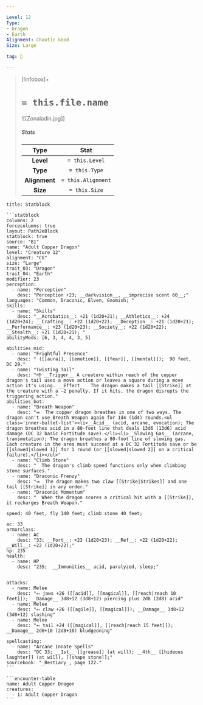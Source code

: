```yaml
---

Level: 12
Type:
- Dragon
- Earth
Alignment: Chaotic Good
Size: Large

tag: 👹

---
```


> [!infobox]+
> #  `= this.file.name`
> ![[Zonaladin.jpg]]
> ##### Stats
> Type | Stat |
> :---:|:---:|
> **Level** | `= this.Level` |
> **Type** | `= this.Type` |
> **Alignment** | `= this.Alignment` |
> **Size** | `= this.Size` |



````ad-info
title: Statblock

```statblock
columns: 2
forcecolumns: true
layout: Path2eBlock
statblock: true
source: "B1"
name: "Adult Copper Dragon"
level: "Creature 12"
alignment: "CG"
size: "Large"
trait_03: "Dragon"
trait_04: "Earth"
modifier: 23
perception:
  - name: "Perception"
    desc: "Perception +23; __darkvision__, __imprecise scent 60__;"
languages: "Common, Draconic, Elven, Gnomish; "
skills:
  - name: "Skills"
    desc: "__Acrobatics__: +21 (1d20+21); __Athletics__: +24 (1d20+24); __Crafting__: +22 (1d20+22); __Deception__: +21 (1d20+21); __Performance__: +23 (1d20+23); __Society__: +22 (1d20+22); __Stealth__: +21 (1d20+21); "
abilityMods: [6, 3, 4, 4, 3, 5]

abilities_mid:
  - name: "Frightful Presence"
    desc: " ([[aura]], [[emotion]], [[fear]], [[mental]]);  90 feet, DC 29."
  - name: "Twisting Tail"
    desc: "⬲ __Trigger__ A creature within reach of the copper dragon's tail uses a move action or leaves a square during a move action it's using. __Effect__  The dragon makes a tail [[Strike]] at the creature with a –2 penalty. If it hits, the dragon disrupts the triggering action."
abilities_bot:
  - name: "Breath Weapon"
    desc: "⬺  The copper dragon breathes in one of two ways. The dragon can't use Breath Weapon again for 1d4 (1d4) rounds.<ul class='inner-bullet-list'><li>__Acid__ (acid, arcane, evocation); The dragon breathes acid in a 80-foot line that deals 13d6 (13d6) acid damage (DC 32 basic Fortitude save).</li><li>__Slowing Gas__ (arcane, transmutation); The dragon breathes a 80-foot line of slowing gas. Each creature in the area must succeed at a DC 32 Fortitude save or be [[slowed|slowed 1]] for 1 round (or [[slowed|slowed 2]] on a critical failure).</li></ul>"
  - name: "Climb Stone"
    desc: "  The dragon's climb speed functions only when climbing stone surfaces."
  - name: "Draconic Frenzy"
    desc: "⬺  The dragon makes two claw [[Strike|Strikes]] and one tail [[Strike]] in any order."
  - name: "Draconic Momentum"
    desc: "  When the dragon scores a critical hit with a [[Strike]], it recharges Breath Weapon."

speed: 40 feet, fly 140 feet; climb stone 40 feet;

ac: 33
armorclass:
  - name: AC
    desc: "33; __Fort__: +23 (1d20+23); __Ref__: +22 (1d20+22); __Will__: +22 (1d20+22);"
hp: 235
health:
  - name: HP
    desc: "235;  __Immunities__ acid, paralyzed, sleep;"


attacks:
  - name: Melee
    desc: "⬻ jaws +26 ([[acid]], [[magical]], [[reach|reach 10 feet]]); __Damage__ 3d8+12 (3d8+12) piercing plus 2d8 (2d8) acid"
  - name: Melee
    desc: "⬻ claw +26 ([[agile]], [[magical]]); __Damage__ 3d8+12 (3d8+12) slashing"
  - name: Melee
    desc: "⬻ tail +24 ([[magical]], [[reach|reach 15 feet]]); __Damage__ 2d8+10 (2d8+10) bludgeoning"

spellcasting:
  - name: "Arcane Innate Spells"
    desc: "DC 33; __1st__ [[grease]] (at will); __4th__ [[hideous laughter]] (at will), [[shape stone]];"
sourcebook: "_Bestiary_, page 122."
```

```encounter-table
name: Adult Copper Dragon
creatures:
  - 1: Adult Copper Dragon
```

````


